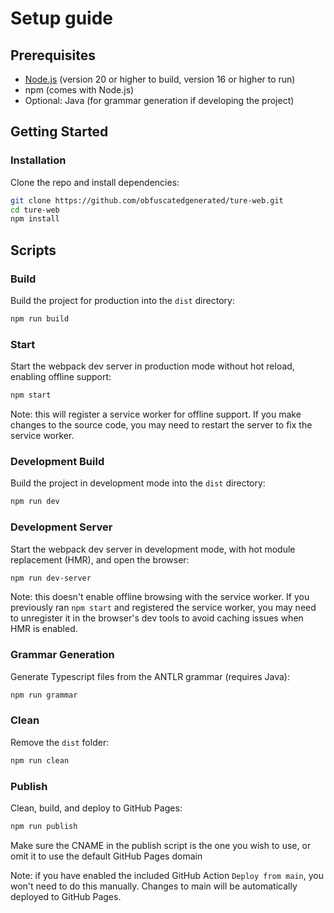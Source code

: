 # Setup guide

## Prerequisites

- [Node.js](https://nodejs.org/) (version 20 or higher to build, version 16 or higher to run)
- npm (comes with Node.js)
- Optional: Java (for grammar generation if developing the project)

## Getting Started

### Installation

Clone the repo and install dependencies:

```bash
git clone https://github.com/obfuscatedgenerated/ture-web.git
cd ture-web
npm install
````

## Scripts

### Build

Build the project for production into the `dist` directory:

```bash
npm run build
```

### Start

Start the webpack dev server in production mode without hot reload, enabling offline support:

```bash
npm start
```

Note: this will register a service worker for offline support. If you make changes to the source code, you may need to restart the server to fix the service worker.

### Development Build

Build the project in development mode into the `dist` directory:

```bash
npm run dev
```

### Development Server

Start the webpack dev server in development mode, with hot module replacement (HMR), and open the browser:

```bash
npm run dev-server
```

Note: this doesn't enable offline browsing with the service worker. If you previously ran `npm start` and registered the service worker, you may need to unregister it in the browser's dev tools to avoid caching issues when HMR is enabled.

### Grammar Generation

Generate Typescript files from the ANTLR grammar (requires Java):

```bash
npm run grammar
```

### Clean

Remove the `dist` folder:

```bash
npm run clean
```

### Publish

Clean, build, and deploy to GitHub Pages:

```bash
npm run publish
```

Make sure the CNAME in the publish script is the one you wish to use, or omit it to use the default GitHub Pages domain

Note: if you have enabled the included GitHub Action `Deploy from main`, you won't need to do this manually. Changes to main will be automatically deployed to GitHub Pages.
